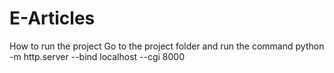 # E-Articles
How to run the project
Go to the project folder and run the command
python -m http.server --bind localhost --cgi 8000